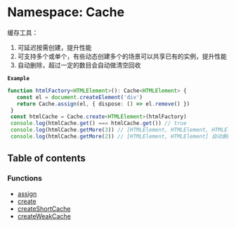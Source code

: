 # Namespace: Cache

缓存工具：

1. 可延迟按需创建，提升性能
2. 可支持多个或单个，有些动态创建多个的场景可以共享已有的实例，提升性能
3. 自动删除，超过一定的数目会自动做清空回收

**`Example`**

```ts
function htmlFactory<HTMLElement>(): Cache<HTMLElement> {
   const el = document.createElement('div')
   return Cache.assign(el, { dispose: () => el.remove() })
 }
 const htmlCache = Cache.create<HTMLElement>(htmlFactory)
 console.log(htmlCache.get() === htmlCache.get()) // true
 console.log(htmlCache.getMore(3)) // [HTMLElement, HTMLElement, HTMLElement]
 console.log(htmlCache.getMore(2)) // [HTMLElement, HTMLElement] 自动删除第三个
```

## Table of contents

### Functions

* [assign](/auto-docs/utils/functions/Cache.assign.md)
* [create](/auto-docs/utils/functions/Cache.create.md)
* [createShortCache](/auto-docs/utils/functions/Cache.createShortCache.md)
* [createWeakCache](/auto-docs/utils/functions/Cache.createWeakCache.md)
